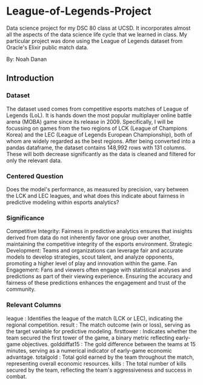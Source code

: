 # League-of-Legends-Project
Data science project for my DSC 80 class at UCSD. It incorporates almost all the aspects of the data science life cycle that we learned in class. My particular project was done using the League of Legends dataset from Oracle's Elixir public match data.

By: Noah Danan

## Introduction
### Dataset
The dataset used comes from competitive esports matches of League of Legends (LoL). It is hands down the most popular multiplayer online battle arena (MOBA) game since its release in 2009. Specifically, I will be focussing on games from the two regions of LCK (League of Champions Korea) and the LEC (League of Legends European Championship), both of whom are widely regarded as the best regions. After being converted into a pandas dataframe, the dataset contains 148,992 rows with 131 columns. These will both decrease significantly as the data is cleaned and filtered for only the relevant data. 
### Centered Question
Does the model's performance, as measured by precision, vary between the LCK and LEC leagues, and what does this indicate about fairness in predictive modeling within esports analytics?
### Significance
Competitive Integrity: Fairness in predictive analytics ensures that insights derived from data do not inherently favor one group over another, maintaining the competitive integrity of the esports environment.
Strategic Development: Teams and organizations can leverage fair and accurate models to develop strategies, scout talent, and analyze opponents, promoting a higher level of play and innovation within the game.
Fan Engagement: Fans and viewers often engage with statistical analyses and predictions as part of their viewing experience. Ensuring the accuracy and fairness of these predictions enhances the engagement and trust of the community.
### Relevant Columns
league
: Identifies the league of the match (LCK or LEC), indicating the regional competition.
result
: The match outcome (win or loss), serving as the target variable for predictive modeling.
firsttower
: Indicates whether the team secured the first tower of the game, a binary metric reflecting early-game objectives.
golddiffat15
: The gold difference between the teams at 15 minutes, serving as a numerical indicator of early-game economic advantage.
totalgold
: Total gold earned by the team throughout the match, representing overall economic resources.
kills
: The total number of kills secured by the team, reflecting the team's aggressiveness and success in combat.
